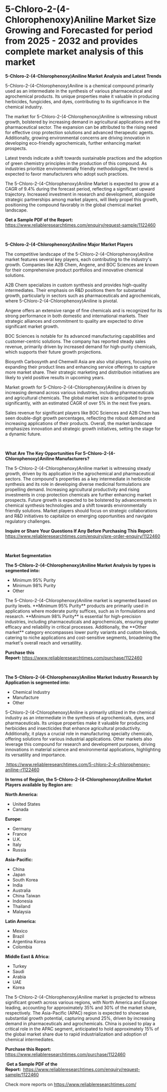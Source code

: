 <p><h1>5-Chloro-2-(4-Chlorophenoxy)Aniline Market Size Growing and Forecasted for period from 2025 - 2032 and provides complete market analysis of this market</h1></p><p><strong>5-Chloro-2-(4-Chlorophenoxy)Aniline Market Analysis and Latest Trends</strong></p>
<p><p>5-Chloro-2-(4-Chlorophenoxy)Aniline is a chemical compound primarily used as an intermediate in the synthesis of various pharmaceutical and agrochemical products. Its unique properties make it valuable in producing herbicides, fungicides, and dyes, contributing to its significance in the chemical industry. </p><p>The market for 5-Chloro-2-(4-Chlorophenoxy)Aniline is witnessing robust growth, bolstered by increasing demand in agricultural applications and the pharmaceutical sector. The expansion can be attributed to the rising need for effective crop protection solutions and advanced therapeutic agents. Additionally, growing environmental concerns are driving innovation in developing eco-friendly agrochemicals, further enhancing market prospects.</p><p>Latest trends indicate a shift towards sustainable practices and the adoption of green chemistry principles in the production of this compound. As industries prioritize environmentally friendly methodologies, the trend is expected to favor manufacturers who adopt such practices.</p><p>The 5-Chloro-2-(4-Chlorophenoxy)Aniline Market is expected to grow at a CAGR of 9.4% during the forecast period, reflecting a significant upward trajectory. Increased investment in research and development, alongside strategic partnerships among market players, will likely propel this growth, positioning the compound favorably in the global chemical market landscape.</p></p>
<p><strong>Get a Sample PDF of the Report:&nbsp;</strong> <a href="https://www.reliableresearchtimes.com/enquiry/request-sample/1122460?utm_campaign=3585&utm_medium=2&utm_source=Github&utm_content=ia&utm_term=04042025&utm_id=5-chloro-2-4-chlorophenoxyaniline">https://www.reliableresearchtimes.com/enquiry/request-sample/1122460</a></p>
<p>&nbsp;</p>
<p><strong>5-Chloro-2-(4-Chlorophenoxy)Aniline Major Market Players</strong></p>
<p><p>The competitive landscape of the 5-Chloro-2-(4-Chlorophenoxy)Aniline market features several key players, each contributing to the industry's growth. Companies like A2B Chem, Angene, and BOC Sciences are known for their comprehensive product portfolios and innovative chemical solutions. </p><p>A2B Chem specializes in custom synthesis and provides high-quality intermediates. Their emphasis on R&D positions them for substantial growth, particularly in sectors such as pharmaceuticals and agrochemicals, where 5-Chloro-2-(4-Chlorophenoxy)Aniline is pivotal.</p><p>Angene offers an extensive range of fine chemicals and is recognized for its strong performance in both domestic and international markets. Their strategic alliances and commitment to quality are expected to drive significant market growth. </p><p>BOC Sciences is notable for its advanced manufacturing capabilities and customer-centric solutions. The company has reported steady sales revenue, primarily driven by increased demand for high-purity chemicals, which supports their future growth projections.</p><p>Biosynth Carbosynth and Chemwill Asia are also vital players, focusing on expanding their product lines and enhancing service offerings to capture more market share. Their strategic marketing and distribution initiatives are likely to yield positive results in upcoming years.</p><p>Market growth for 5-Chloro-2-(4-Chlorophenoxy)Aniline is driven by increasing demand across various industries, including pharmaceuticals and agricultural chemicals. The global market size is anticipated to grow significantly, with an estimated CAGR of over 5% in the next five years.</p><p>Sales revenue for significant players like BOC Sciences and A2B Chem has seen double-digit growth percentages, reflecting the robust demand and increasing applications of their products. Overall, the market landscape emphasizes innovation and strategic growth initiatives, setting the stage for a dynamic future.</p></p>
<p>&nbsp;</p>
<p><strong>What Are The Key Opportunities For 5-Chloro-2-(4-Chlorophenoxy)Aniline Manufacturers?</strong></p>
<p><p>The 5-Chloro-2-(4-Chlorophenoxy)Aniline market is witnessing steady growth, driven by its application in the agrochemical and pharmaceutical sectors. The compound's properties as a key intermediate in herbicide synthesis and its role in developing diverse medicinal formulations are propelling demand. Increasing agricultural productivity and rising investments in crop protection chemicals are further enhancing market prospects. Future growth is expected to be bolstered by advancements in chemical synthesis technologies and a shift towards environmentally friendly solutions. Market players should focus on strategic collaborations and R&D initiatives to capitalize on emerging opportunities and navigate regulatory challenges.</p></p>
<p><strong>Inquire or Share Your Questions If Any Before Purchasing This Report:</strong> <a href="https://www.reliableresearchtimes.com/enquiry/pre-order-enquiry/1122460?utm_campaign=3585&utm_medium=2&utm_source=Github&utm_content=ia&utm_term=04042025&utm_id=5-chloro-2-4-chlorophenoxyaniline">https://www.reliableresearchtimes.com/enquiry/pre-order-enquiry/1122460</a></p>
<p>&nbsp;</p>
<p><strong>Market Segmentation</strong></p>
<p><strong>The 5-Chloro-2-(4-Chlorophenoxy)Aniline Market Analysis by types is segmented into:</strong></p>
<p><ul><li>Minimum 95% Purity</li><li>Minimum 98% Purity</li><li>Other</li></ul></p>
<p><p>The 5-Chloro-2-(4-Chlorophenoxy)Aniline market is segmented based on purity levels. **Minimum 95% Purity** products are primarily used in applications where moderate purity suffices, such as in formulations and research. **Minimum 98% Purity** is essential for high-precision industries, including pharmaceuticals and agrochemicals, ensuring greater efficacy and reliability in critical processes. Additionally, the **Other market** category encompasses lower purity variants and custom blends, catering to niche applications and cost-sensitive segments, broadening the market's overall reach and versatility.</p></p>
<p><strong>Purchase this Report:&nbsp;</strong><a href="https://www.reliableresearchtimes.com/purchase/1122460?utm_campaign=3585&utm_medium=2&utm_source=Github&utm_content=ia&utm_term=04042025&utm_id=5-chloro-2-4-chlorophenoxyaniline">https://www.reliableresearchtimes.com/purchase/1122460</a></p>
<p>&nbsp;</p>
<p><strong>The 5-Chloro-2-(4-Chlorophenoxy)Aniline Market Industry Research by Application is segmented into:</strong></p>
<p><ul><li>Chemical Industry</li><li>Manufacture</li><li>Other</li></ul></p>
<p><p>5-Chloro-2-(4-Chlorophenoxy)Aniline is primarily utilized in the chemical industry as an intermediate in the synthesis of agrochemicals, dyes, and pharmaceuticals. Its unique properties make it valuable for producing herbicides and insecticides that enhance agricultural productivity. Additionally, it plays a crucial role in manufacturing specialty chemicals, offering solutions for various industrial applications. Other markets also leverage this compound for research and development purposes, driving innovations in material science and environmental applications, highlighting its versatility and importance.</p></p>
<p><a href="https://www.reliableresearchtimes.com/5-chloro-2-4-chlorophenoxy-aniline-r1122460?utm_campaign=3585&utm_medium=2&utm_source=Github&utm_content=ia&utm_term=04042025&utm_id=5-chloro-2-4-chlorophenoxyaniline">&nbsp;https://www.reliableresearchtimes.com/5-chloro-2-4-chlorophenoxy-aniline-r1122460</a></p>
<p><strong>In terms of Region, the 5-Chloro-2-(4-Chlorophenoxy)Aniline Market Players available by Region are:</strong></p>
<p>
    <p> <strong> North America: </strong>
        <ul>
            <li>United States</li>
            <li>Canada</li>
        </ul>
        </p> 
    <p> <strong> Europe: </strong>
        <ul>
            <li>Germany</li>
            <li>France</li>
            <li>U.K.</li>
            <li>Italy</li>
            <li>Russia</li>
        </ul>
        </p> 
    <p> <strong> Asia-Pacific: </strong>
        <ul>
            <li>China</li>
            <li>Japan</li>
            <li>South Korea</li>
            <li>India</li>
            <li>Australia</li>
            <li>China Taiwan</li>
            <li>Indonesia</li>
            <li>Thailand</li>
            <li>Malaysia</li>
        </ul>
        </p> 
    <p> <strong> Latin America: </strong>
        <ul>
            <li>Mexico</li>
            <li>Brazil</li>
            <li>Argentina Korea</li>
            <li>Colombia</li>
        </ul>
        </p> 
    <p> <strong> Middle East & Africa: </strong>
        <ul>
            <li>Turkey</li>
            <li>Saudi</li>
            <li>Arabia</li>
            <li>UAE</li>
            <li>Korea</li>
        </ul>
    </p>
    </p>
<p><p>The 5-Chloro-2-(4-Chlorophenoxy)Aniline market is projected to witness significant growth across various regions, with North America and Europe leading, accounting for approximately 35% and 30% of the market share, respectively. The Asia-Pacific (APAC) region is expected to showcase substantial growth potential, capturing around 25%, driven by increasing demand in pharmaceuticals and agrochemicals. China is poised to play a critical role in the APAC segment, anticipated to hold approximately 15% of the global market share due to rapid industrialization and adoption of chemical intermediates.</p></p>
<p><strong>Purchase this Report: </strong><a href="https://www.reliableresearchtimes.com/purchase/1122460?utm_campaign=3585&utm_medium=2&utm_source=Github&utm_content=ia&utm_term=04042025&utm_id=5-chloro-2-4-chlorophenoxyaniline">https://www.reliableresearchtimes.com/purchase/1122460</a></p>
<p>&nbsp;<strong>Get a Sample PDF of the Report:&nbsp;&nbsp;</strong><a href="https://www.reliableresearchtimes.com/enquiry/request-sample/1122460?utm_campaign=3585&utm_medium=2&utm_source=Github&utm_content=ia&utm_term=04042025&utm_id=5-chloro-2-4-chlorophenoxyaniline">https://www.reliableresearchtimes.com/enquiry/request-sample/1122460</a></p>
<p><strong></strong></p>
<p>Check more reports on <a href="https://www.reliableresearchtimes.com/?utm_campaign=3585&utm_medium=2&utm_source=Github&utm_content=ia&utm_term=04042025&utm_id=5-chloro-2-4-chlorophenoxyaniline">https://www.reliableresearchtimes.com/</a></p>